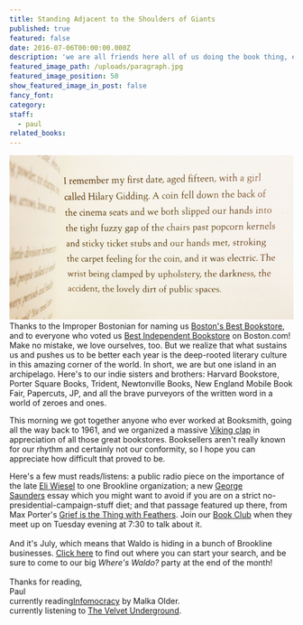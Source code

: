 ```yaml
---
title: Standing Adjacent to the Shoulders of Giants
published: true
featured: false
date: 2016-07-06T00:00:00.000Z
description: 'we are all friends here all of us doing the book thing, eli wiesel, george saunders, viking applause'
featured_image_path: /uploads/paragraph.jpg
featured_image_position: 50
show_featured_image_in_post: false
fancy_font:
category:
staff:
  - paul
related_books:
---
```



![](/uploads/versions/paragraph---x----817-472x---.jpg)Thanks to the Improper Bostonian for naming us [Boston's Best Bookstore](https://www.improper.com/bostons-best/goods-services/bookstore-brookline-booksmith1?platform=hootsuite), and to everyone who voted us [Best Independent Bookstore](https://www.bestofboston.com/winner/best-bookstore-independent/brookline-booksmith/) on Boston.com! Make no mistake, we love ourselves, too. But we realize that what sustains us and pushes us to be better each year is the deep-rooted literary culture in this amazing corner of the world. In short, we are but one island in an archipelago. Here's to our indie sisters and brothers: Harvard Bookstore, Porter Square Books, Trident, Newtonville Books, New England Mobile Book Fair, Papercuts, JP, and all the brave purveyors of the written word in a world of zeroes and ones.

This morning we got together anyone who ever worked at Booksmith, going all the way back to 1961, and we organized a massive [Viking clap](https://www.youtube.com/watch?v=bBE6uT1QE6k&amp;sns=fb) in appreciation of all those great bookstores. Booksellers aren't really known for our rhythm and certainly not our conformity, so I hope you can appreciate how difficult that proved to be.

Here's a few must reads/listens: a public radio piece on the importance of the late [Eli Wiesel](https://news.wgbh.org/2016/07/05/local-news/facing-history-elie-wiesels-impact-educational-nonprofit) to one Brookline organization; a new [George Saunders](https://www.newyorker.com/magazine/2016/07/11/george-saunders-goes-to-trump-rallies) essay which you might want to avoid if you are on a strict no-presidential-campaign-stuff diet; and that passage featured up there, from Max Porter's [Grief is the Thing with Feathers](https://www.brooklinebooksmith-shop.com/book/9781555977412). Join our [Book Club](https://www.brooklinebooksmith.com/events/2016-07/book-club/) when they meet up on Tuesday evening at 7:30 to talk about it.
<br>
<br>And it's July, which means that Waldo is hiding in a bunch of Brookline businesses. [Click here](https://www.brooklinebooksmith.com/events/2016-07/wheres-waldo--party/) to find out where you can start your search, and be sure to come to our big *Where's Waldo?* party at the end of the month!
<br>
<br>Thanks for reading,
<br>Paul
<br>currently reading[Infomocracy](https://www.brooklinebooksmith-shop.com/book/9780765385154) by Malka Older.
<br>currently listening to [The Velvet Underground](https://www.youtube.com/watch?v=WZseqKBMq4c).
